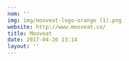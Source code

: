 ```yaml
---
nom: ''
img: img/mooveat-logo-orange (1).png
website: http://www.mooveat.co/
title: Mooveat
date: 2017-04-26 13:14
layout: ''
---
```

